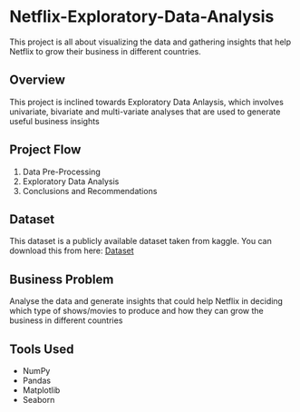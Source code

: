 # Netflix-Exploratory-Data-Analysis
This project is all about visualizing the data and gathering insights that help Netflix to grow their business
in different countries.

## **Overview**
This project is inclined towards Exploratory Data Anlaysis, which involves univariate, bivariate and multi-variate analyses that are used to
generate useful business insights

## **Project Flow** 
  1. Data Pre-Processing
  2. Exploratory Data Analysis
  3. Conclusions and Recommendations

## **Dataset**
This dataset is a publicly available dataset taken from kaggle. 
You can download this from here: [Dataset](https://www.kaggle.com/datasets/shivamb/netflix-shows)

## **Business Problem**
Analyse the data and generate insights that could help Netflix in deciding which type of 
shows/movies to produce and how they can grow the business in different countries

## **Tools Used**
- NumPy
- Pandas
- Matplotlib
- Seaborn
